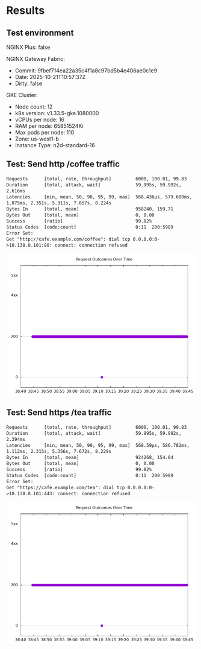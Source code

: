 # Results

## Test environment

NGINX Plus: false

NGINX Gateway Fabric:

- Commit: 9fbef714ea22a35c4f1a8c97bd5b4e406ae0c1e9
- Date: 2025-10-21T10:57:37Z
- Dirty: false

GKE Cluster:

- Node count: 12
- k8s version: v1.33.5-gke.1080000
- vCPUs per node: 16
- RAM per node: 65851524Ki
- Max pods per node: 110
- Zone: us-west1-b
- Instance Type: n2d-standard-16

## Test: Send http /coffee traffic

```text
Requests      [total, rate, throughput]         6000, 100.01, 99.83
Duration      [total, attack, wait]             59.995s, 59.992s, 2.616ms
Latencies     [min, mean, 50, 90, 95, 99, max]  568.436µs, 579.689ms, 1.075ms, 2.351s, 5.311s, 7.657s, 8.224s
Bytes In      [total, mean]                     958240, 159.71
Bytes Out     [total, mean]                     0, 0.00
Success       [ratio]                           99.82%
Status Codes  [code:count]                      0:11  200:5989  
Error Set:
Get "http://cafe.example.com/coffee": dial tcp 0.0.0.0:0->10.138.0.101:80: connect: connection refused
```

![http-oss.png](http-oss.png)

## Test: Send https /tea traffic

```text
Requests      [total, rate, throughput]         6000, 100.01, 99.83
Duration      [total, attack, wait]             59.995s, 59.992s, 2.394ms
Latencies     [min, mean, 50, 90, 95, 99, max]  568.59µs, 586.782ms, 1.112ms, 2.315s, 5.356s, 7.672s, 8.229s
Bytes In      [total, mean]                     924268, 154.04
Bytes Out     [total, mean]                     0, 0.00
Success       [ratio]                           99.82%
Status Codes  [code:count]                      0:11  200:5989  
Error Set:
Get "https://cafe.example.com/tea": dial tcp 0.0.0.0:0->10.138.0.101:443: connect: connection refused
```

![https-oss.png](https-oss.png)
